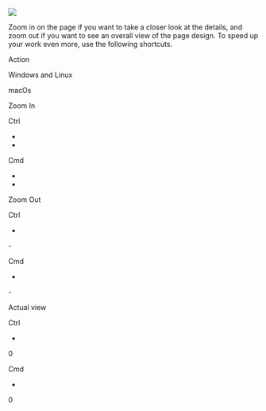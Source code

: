 ![](https://uploads.quarkly.io/landing/docs-interface-context-menu.png)

Zoom in on the page if you want to take a closer look at the details, and zoom out if you want to see an overall view of the page design. To speed up your work even more, use the following shortcuts.

Action

Windows and Linux

macOs

Zoom In

Ctrl

+

+

Cmd

+

+

Zoom Out

Ctrl

+

\-

Cmd

+

\-

Actual view

Ctrl

+

0

Cmd

+

0